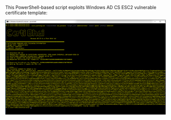 This PowerShell-based script exploits Windows AD CS ESC2 vulnerable certificate template:

![ESC1](https://raw.githubusercontent.com/incredibleindishell/Certi-Bhai/refs/heads/main/ESC2/ESC2_working.png)
